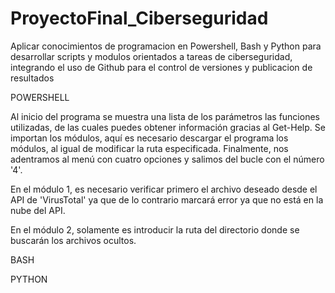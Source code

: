 # ProyectoFinal_Ciberseguridad

Aplicar conocimientos de programacion en Powershell, Bash y Python para desarrollar scripts y modulos orientados a tareas de ciberseguridad, integrando el uso de Github para el control de versiones y publicacion de resultados

POWERSHELL

Al inicio del programa se muestra una lista de los parámetros  las funciones utilizadas, de las cuales puedes obtener información gracias al Get-Help.
Se importan los módulos, aquí es necesario descargar el programa  los módulos, al igual de modificar la ruta especificada.
Finalmente, nos adentramos al menú con cuatro opciones y salimos del bucle con el número '4'.

En el módulo 1, es necesario verificar primero el archivo deseado desde el API de 'VirusTotal' ya que de lo contrario marcará error ya que no está en la nube del API.

En el módulo 2, solamente es introducir la ruta del directorio donde se buscarán los archivos ocultos.

BASH





PYTHON
